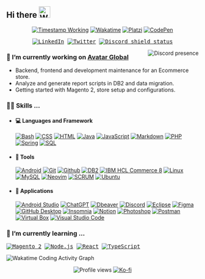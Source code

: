<!-- 🟥 SMALL SHIELD/BADGE USED IN THIS DOCUMENT 🟥 -->
<!-- https://shields.io/ - Basic and original shields (icons name https://simpleicons.org/) -->
<!-- https://wakatime.com/share/badges - Wakatime -->
<!-- https://github.com/gitlimes/discord-md-badge - Small badge Discord status (also works for servers) -->
<!-- https://github.com/DenverCoder1/custom-icon-badges - More icons and upload your icons -->
<!-- https://github.com/antonkomarev/github-profile-views-counter - Profile views -->
<!-- Timestamp in shield.io: https://github.com/badges/shields/issues/749-->
<!-- How to make a shield.io badge with just a logo in the left side?: https://stackoverflow.com/questions/62155899/how-to-make-a-shield-io-badge-with-just-a-logo-in-the-left-side/63705827#63705827 -->

<h2>
  <span>Hi there</span>
  <!-- Microsoft animated emojis: https://github.com/Tarikul-Islam-Anik/Animated-Fluent-Emojis -->
  <img src="https://raw.githubusercontent.com/Tarikul-Islam-Anik/Animated-Fluent-Emojis/master/Emojis/Hand%20gestures/Waving%20Hand.png" alt="Waving Hand" width="30" />
</h2>

<p align=center>
<a href="https://www.linkedin.com/in/cabos-manuel/"><img alt="Timestamp Working" src="https://custom-icon-badges.demolab.com/date/1633093200?colorB=42b883&label=working&logo=computer&logoColor=white"></a>
<a href="https://wakatime.com/@9e0548e0-ba44-4650-b0f1-5ece84453209"><img alt="Wakatime" src="https://wakatime.com/badge/user/9e0548e0-ba44-4650-b0f1-5ece84453209.svg"></a>
<a href="https://platzi.com/p/CabosManuel"><img alt="Platzi" src="https://img.shields.io/badge/Platzi-@CabosManuel-09e989?logo=platzi&logoColor=09e989"></a>
<a href="https://codepen.io/cabosmanuel"><img alt="CodePen" src="https://img.shields.io/badge/CodePen-white?logo=codepen&logoColor=black"></a>
</p>

<p align=center>
<kbd>
<a href="https://www.linkedin.com/in/cabos-manuel/"><img  alt="LinkedIn" src="https://img.shields.io/badge/LinkedIn-blue?logo=Linkedin&logoColor=white"></a>
<a href="https://twitter.com/CabosManuel"><img alt="Twitter" src="https://img.shields.io/badge/%40CabosManuel-1DA1F2?logo=twitter&logoColor=white"></a>
<a href="https://discordapp.com/users/295729338933051404"><img alt="Discord shield status" src="https://dcbadge.vercel.app/api/shield/295729338933051404?style=flat&theme=discord-inverted"></a>
</kbd>
</p>

<!-- RIGHT CONTENT DISCORD PRESENCE --------------- -->
<!-- https://github.com/Zyplos/discord-readme-badge -->
<a href="https://discordapp.com/users/295729338933051404"><img align=right alt="Discord presence" src="https://discord-readme-badge.vercel.app/api?id=295729338933051404"></a>


<!-- LEFT CONTENT TEXT ---------------------------- -->
<!-- Currently working ============================================ -->
### 🔭 I’m currently working on **[Avatar Global](https://www.linkedin.com/company/avatar-global/posts/?feedView=all)**
- Backend, frontend and development maintenance for an Ecommerce store.
- Analyze and generate report scripts in DB2 and data migration.
- Getting started with Magento 2, store setup and configurations.

<!-- Skills ======================================================= -->
### 👨‍💻 Skills ...
- #### 💻 Languages and Framework
  [![Bash](https://img.shields.io/badge/Bash-121011.svg?logo=gnu-bash&logoColor=white)](#)
  [![CSS](https://img.shields.io/badge/CSS-1572B6.svg?logo=css3&logoColor=white)](https://github.com/search?q=user%3ACabosManuel+language%3Acss)
  [![HTML](https://img.shields.io/badge/HTML-E34F26.svg?logo=html5&logoColor=white)](https://github.com/search?q=user%3ACabosManuel+language%3Ahtml)
  [![Java](https://custom-icon-badges.demolab.com/badge/Java-ed2025.svg?logo=java&logoColor=white)](https://github.com/search?q=user%3ACabosManuel+language%3Ajava&type=repositories)
  [![JavaScript](https://img.shields.io/badge/JavaScript-F7DF1E.svg?logo=javascript&logoColor=black)](https://github.com/search?q=user%3ACabosManuel+language%3Ajavascript&type=repositories)
  [![Markdown](https://img.shields.io/badge/Markdown-000000.svg?logo=markdown&logoColor=white)](https://github.com/search?q=user%3ACabosManuel+language%3Amarkdown)
  [![PHP](https://img.shields.io/badge/PHP-777BB4.svg?logo=php&logoColor=white)](https://github.com/search?q=user%3ACabosManuel+language%3Aphp&type=repositories)
  [![Spring](https://img.shields.io/badge/Spring-6db33f.svg?logo=spring&logoColor=white)](https://github.com/search?q=user%3ACabosManuel+topic%3Aspring&type=repositories)
  [![SQL](https://custom-icon-badges.demolab.com/badge/SQL-025E8C.svg?logo=database&logoColor=white)](https://github.com/search?q=user%3ASammwyy1+language%3Asql)

- #### 🧰 Tools
  [![Android](https://img.shields.io/badge/Android-3DDC84?logo=android&logoColor=white)](#)
  [![Git](https://img.shields.io/badge/Git-e96228.svg?logo=git&logoColor=white)](#)
  [![Github](https://img.shields.io/badge/Github-0d1117.svg?logo=github&logoColor=white)](https://github.com/CabosManuel)
  [![DB2](https://custom-icon-badges.demolab.com/badge/IBM-DB2-green.svg?logo=database&logoColor=white)](#)
  [![IBM HCL Commerce 8](https://custom-icon-badges.demolab.com/badge/IBM-HCL_Commerce_8-blue.svg?logo=globe&logoColor=white)](#)
  [![Linux](https://img.shields.io/badge/Linux-273e6c.svg?logo=linux&logoColor=white)](#)
  [![MySQL](https://img.shields.io/badge/MySQL-00618a.svg?logo=mysql&logoColor=white&labelColor=e48e00)](https://github.com/search?q=user%3ACabosManuel+topic%3Amysql&type=repositories)
  [![Neovim](https://img.shields.io/badge/Neovim-2a6793?logo=neovim&logoColor=539940)](#)
  [![SCRUM](https://custom-icon-badges.demolab.com/badge/SCRUM-10697c.svg?logo=project&logoColor=white)](https://drive.google.com/file/d/1AUhKRU0Saz4F4Kh2_8qX1B-y1Inea0md/view?usp=sharing)
  [![Ubuntu](https://img.shields.io/badge/Ubuntu-dc532a.svg?logo=ubuntu&logoColor=white)](#)

- #### 🔧 Applications
  [![Android Studio](https://img.shields.io/badge/Android%20Studio-008678.svg?logo=android-studio&logoColor=white)](https://github.com/search?q=user%3ACabosManuel+topic%3Aandroid&type=repositories)
  [![ChatGPT](https://img.shields.io/badge/ChatGPT-70a597.svg?logo=openai&logoColor=white)](#)
  [![Dbeaver](https://custom-icon-badges.demolab.com/badge/Dbeaver-51afb5.svg?logo=dbeaver&labelColor=836d5e)](#)
  [![Discord](https://img.shields.io/badge/-Discord-5865F2.svg?logo=discord&logoColor=white)](https://discordapp.com/users/295729338933051404)
  [![Eclipse](https://img.shields.io/badge/Eclipse-2b1e52.svg?logo=eclipse&logoColor=2b1e52&labelColor=orange)](#)
  [![Figma](https://img.shields.io/badge/Figma-e6491c.svg?logo=figma&logoColor=white)](#)
  [![GitHub Desktop](https://img.shields.io/badge/GitHub%20Desktop-8034A9.svg?logo=github&logoColor=white)](#)
  [![Insomnia](https://img.shields.io/badge/Insomnia-5700ce.svg?logo=insomnia&logoColor=white)](#)
  [![Notion](https://img.shields.io/badge/Notion-white.svg?logo=notion&logoColor=black)](#)
  [![Photoshop](https://custom-icon-badges.demolab.com/badge/Photoshop-00bff2.svg?logo=photoshop)](#)
  [![Postman](https://img.shields.io/badge/Postman-FF6C37?logo=postman&logoColor=white)](#)
  [![Virtual Box](https://img.shields.io/badge/Virtual_Box-1c3b62.svg?logo=virtualbox&logoColor=white)](#)
  [![Visual Studio Code](https://img.shields.io/badge/Visual%20Studio%20Code-0078d7.svg?logo=visual-studio-code&logoColor=white)](#)

<!-- Currently learning ========================================= -->
<h3>🌱 I’m currently learning ...</h3>
<p>
<kbd>
  <!-- <a href="#"><img alt="Docker" src="https://img.shields.io/badge/Docker-1e63ee?logo=docker&logoColor=white"></a> -->
  <!-- <a href="#"><img alt="" src="https://custom-icon-badges.demolab.com/badge/Elasticsearch-04bcb4.svg?logo=elasticsearch-color&labelColor=343444"></a> -->
  <a href="#"><img alt="Magento 2" src="https://img.shields.io/badge/Magento_2-EE672F?logo=magento&logoColor=white"></a>
  <a href="#"><img alt="Node.js" src="https://img.shields.io/badge/Node.js-3d3f34.svg?logo=node.js&logoColor=43853D"></a>
  <a href="#"><img alt="React" src="https://img.shields.io/badge/React-20232a.svg?logo=react&logoColor=61DAFB"></a>
  <a href="#"><img alt="TypeScript" src="https://img.shields.io/badge/TypeScript-3178C6?logo=typescript&logoColor=white"></a>
</kbd>
</p>

<!-- Games -->
<!--
<span>
<a href="#"><img alt="Rocket League" align=right src="https://custom-icon-badges.demolab.com/badge/Rocket_League-Diamond_II-23d6f2.svg?logo=rocket-league&labelColor=003a91"></a>
<br>
<a href="#"><img alt="Apex Legends" align=right src="https://custom-icon-badges.demolab.com/badge/Apex_Legends-Bronze-674d39.svg?logo=apex&labelColor=black"></a>
<br>
<a href="#"><img alt="Minecraft" align=right src="https://custom-icon-badges.demolab.com/badge/Minecraft-825c3f.svg?logo=minecraft-block&labelColor=4e9c32"></a>
</span>
-->

<!-- Wakatime Graphs -->
![Wakatime Coding Activity Graph](https://wakatime.com/share/@CabosManuel/b7f49050-60b0-487d-85ab-6239a165ef0c.png)

<!-- PROFILE VIEWS ################################################## -->
<p align=center>
  <img alt="Profile views" src="https://komarev.com/ghpvc/?username=CabosManuel&color=42b883">
  <a href="https://ko-fi.com/kbossmc"><img alt="Ko-fi" src="https://img.shields.io/badge/buy_me_a_coffee-ff5f5f?logo=ko-fi&logoColor=white"></a>
</p>

<!-- Tricks Github README -->
<!-- https://notes.aliciasykes.com/36402/github-markdown-tricks -->
<!-- https://grantwinney.com/cool-markdown-tricks-for-github/ -->
